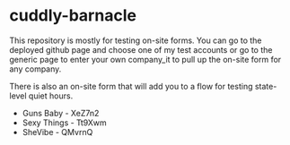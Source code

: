 # cuddly-barnacle

This repository is mostly for testing on-site forms. You can go to the deployed github page and choose one of
my test accounts or go to the generic page to enter your own company_it to pull up the on-site form for any
company.

There is also an on-site form that will add you to a flow for testing state-level quiet hours.

- Guns Baby - XeZ7n2
- Sexy Things - Tt9Xwm
- SheVibe - QMvrnQ



